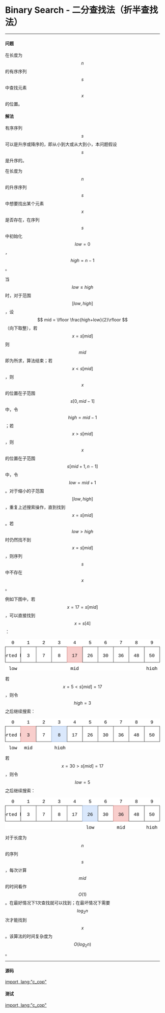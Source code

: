 # Binary Search - 二分查找法（折半查找法）

--------

#### 问题

在长度为$$ n $$的有序序列$$ s $$中查找元素$$ x $$的位置。

#### 解法

有序序列$$ s $$可以是升序或降序的，即从小到大或从大到小，本问题假设$$ s $$是升序的。

在长度为$$ n $$的升序序列$$ s $$中想要找出某个元素$$ x $$是否存在，在序列$$ s $$中初始化$$ low = 0 $$，$$ high = n-1 $$。

当$$ low \le high $$时，对于范围$$ [low,high] $$，设$$ mid = \lfloor \frac{high+low}{2}\rfloor $$（向下取整），若$$ x = s[mid] $$则$$ mid $$即为所求，算法结束；若$$ x \lt s[mid] $$，则$$ x $$的位置在子范围$$ s[0,mid-1] $$中，令$$ high = mid-1 $$；若$$ x \gt s[mid] $$，则$$ x $$的位置在子范围$$ s[mid+1,n-1] $$中，令$$ low = mid+1 $$。对于缩小的子范围$$ [low,high] $$，重复上述搜索操作，直到找到$$ x = s[mid] $$。若$$ low \gt high $$时仍然找不到$$ x = s[mid] $$，则序列$$ s $$中不存在$$ x $$。

例如下图中，若$$ x = 17 = s[mid] $$，可以直接找到$$ x = s[4] $$：

![BinarySearch1.svg](../res/BinarySearch1.svg)

若$$ x = 5 \lt s[mid] = 17 $$，则令$$ high = 3 $$之后继续搜索：

![BinarySearch2.svg](../res/BinarySearch2.svg)

若$$ x = 30 \gt s[mid] = 17 $$，则令$$ low = 5 $$之后继续搜索：

![BinarySearch3.svg](../res/BinarySearch3.svg)

对于长度为$$ n $$的序列$$ s $$，每次计算$$ mid $$的时间看作$$ O(1) $$。在最好情况下1次查找就可以找到；在最坏情况下需要$$ log_{2}n $$次才能找到$$ x $$。该算法的时间复杂度为$$ O(log_{2}n) $$。

--------

#### 源码

[import, lang:"c_cpp"](../../../src/Search/BinarySearch.h)

#### 测试

[import, lang:"c_cpp"](../../../src/Search/BinarySearch.cpp)
